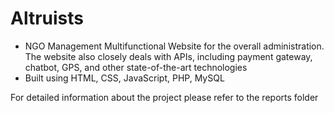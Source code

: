 # Altruists
- NGO Management Multifunctional Website for the overall administration. The website also closely deals with APIs, including payment gateway, chatbot, GPS, and other state-of-the-art technologies
- Built using HTML, CSS, JavaScript, PHP, MySQL

For detailed information about the project please refer to the reports folder
